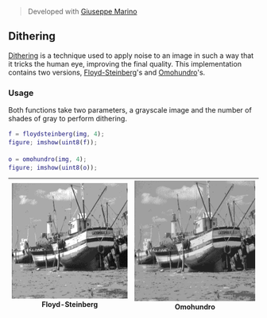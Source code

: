 > Developed with [Giuseppe Marino](https://github.com/giuseppe16180)

## Dithering

[Dithering](https://en.wikipedia.org/wiki/Dither) is a technique used to apply noise to an image in such a way that it tricks the human eye, improving the final quality. This implementation contains two versions, [Floyd-Steinberg](https://en.wikipedia.org/wiki/Floyd–Steinberg_dithering)'s and [Omohundro](https://omohundro.files.wordpress.com/2009/03/omohundro90_floyd_steinberg_dithering.pdf)'s.

### Usage

Both functions take two parameters, a grayscale image and the number of shades of gray to perform dithering.

```matlab
f = floydsteinberg(img, 4);
figure; imshow(uint8(f));

o = omohundro(img, 4);
figure; imshow(uint8(o));
```

![](floydsteinberg.png) <br> Floyd-Steinberg | ![](omohundro.png) <br> Omohundro
:----:|:----:
